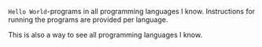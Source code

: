 `Hello World`-programs in all programming languages I know. Instructions for
running the programs are provided per language.

This is also a way to see all programming languages I know.
